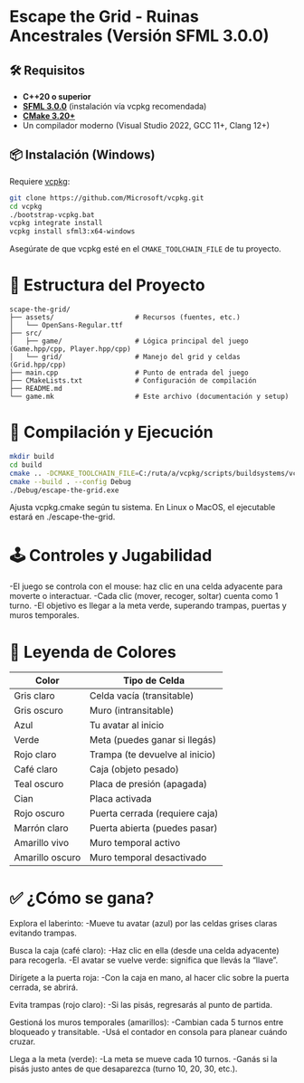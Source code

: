 # Escape the Grid - Ruinas Ancestrales (Versión SFML 3.0.0)

## 🛠️ Requisitos

- **C++20 o superior**
- **[SFML 3.0.0](https://github.com/SFML/SFML)** (instalación vía vcpkg recomendada)
- **[CMake 3.20+](https://cmake.org/download/)**
- Un compilador moderno (Visual Studio 2022, GCC 11+, Clang 12+)

## 📦 Instalación (Windows)

Requiere [vcpkg](https://github.com/microsoft/vcpkg):

```bash
git clone https://github.com/Microsoft/vcpkg.git
cd vcpkg
./bootstrap-vcpkg.bat
vcpkg integrate install
vcpkg install sfml3:x64-windows
```

Asegúrate de que vcpkg esté en el ```CMAKE_TOOLCHAIN_FILE``` de tu proyecto.

# 🧱 Estructura del Proyecto

```plaintext
scape-the-grid/
├── assets/                    # Recursos (fuentes, etc.)
│   └── OpenSans-Regular.ttf
├── src/
│   ├── game/                  # Lógica principal del juego (Game.hpp/cpp, Player.hpp/cpp)
│   └── grid/                  # Manejo del grid y celdas (Grid.hpp/cpp)
├── main.cpp                   # Punto de entrada del juego
├── CMakeLists.txt             # Configuración de compilación
├── README.md
└── game.mk                    # Este archivo (documentación y setup)
```

# 🧩 Compilación y Ejecución

```bash
mkdir build
cd build
cmake .. -DCMAKE_TOOLCHAIN_FILE=C:/ruta/a/vcpkg/scripts/buildsystems/vcpkg.cmake
cmake --build . --config Debug
./Debug/escape-the-grid.exe
```

Ajusta vcpkg.cmake según tu sistema. En Linux o MacOS, el ejecutable estará en ./escape-the-grid.

# 🕹️ Controles y Jugabilidad
-El juego se controla con el mouse: haz clic en una celda adyacente para moverte o interactuar.
-Cada clic (mover, recoger, soltar) cuenta como 1 turno.
-El objetivo es llegar a la meta verde, superando trampas, puertas y muros temporales.

# 🎨 Leyenda de Colores

| Color           | Tipo de Celda                        |
| --------------- | ------------------------------------ |
| Gris claro      | Celda vacía (transitable)            |
| Gris oscuro     | Muro (intransitable)                 |
| Azul            | Tu avatar al inicio                  |
| Verde           | Meta (puedes ganar si llegás)        |
| Rojo claro      | Trampa (te devuelve al inicio)       |
| Café claro      | Caja (objeto pesado)                 |
| Teal oscuro     | Placa de presión (apagada)           |
| Cian            | Placa activada                       |
| Rojo oscuro     | Puerta cerrada (requiere caja)       |
| Marrón claro    | Puerta abierta (puedes pasar)        |
| Amarillo vivo   | Muro temporal activo                 |
| Amarillo oscuro | Muro temporal desactivado            |

# ✅ ¿Cómo se gana?

Explora el laberinto:
    -Mueve tu avatar (azul) por las celdas grises claras evitando trampas.

Busca la caja (café claro):
    -Haz clic en ella (desde una celda adyacente) para recogerla.
    -El avatar se vuelve verde: significa que llevás la “llave”.

Dirígete a la puerta roja:
    -Con la caja en mano, al hacer clic sobre la puerta cerrada, se abrirá.

Evita trampas (rojo claro):
    -Si las pisás, regresarás al punto de partida.

Gestioná los muros temporales (amarillos):
    -Cambian cada 5 turnos entre bloqueado y transitable.
    -Usá el contador en consola para planear cuándo cruzar.

Llega a la meta (verde):
    -La meta se mueve cada 10 turnos.
    -Ganás si la pisás justo antes de que desaparezca (turno 10, 20, 30, etc.).
